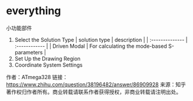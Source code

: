 ﻿# everything
小功能部件
1. Select the Solution Type
    | solution type | description |
    | :-------------- | :------------ |
    | Driven Modal | For calculating the mode-based S-parameters |
1. Set Up the Drawing Region
1. Coordinate System Settings

作者：ATmega328
链接：https://www.zhihu.com/question/38196482/answer/86909928
来源：知乎
著作权归作者所有。商业转载请联系作者获得授权，非商业转载请注明出处。
